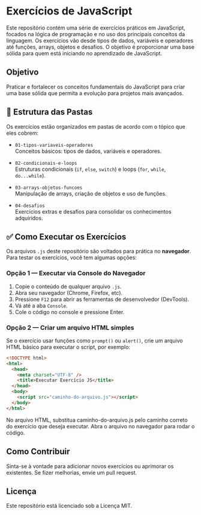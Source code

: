 # Exercícios de JavaScript

Este repositório contém uma série de exercícios práticos em JavaScript, focados na lógica de programação e no uso dos principais conceitos da linguagem. Os exercícios vão desde tipos de dados, variáveis e operadores até funções, arrays, objetos e desafios. O objetivo é proporcionar uma base sólida para quem está iniciando no aprendizado de JavaScript.

## Objetivo

Praticar e fortalecer os conceitos fundamentais do JavaScript para criar uma base sólida que permita a evolução para projetos mais avançados.

## 📝 Estrutura das Pastas

Os exercícios estão organizados em pastas de acordo com o tópico que eles cobrem:

- `01-tipos-variaveis-operadores`  
  Conceitos básicos: tipos de dados, variáveis e operadores.

- `02-condicionais-e-loops`  
  Estruturas condicionais (`if`, `else`, `switch`) e loops (`for`, `while`, `do...while`).

- `03-arrays-objetos-funcoes`  
  Manipulação de arrays, criação de objetos e uso de funções.

- `04-desafios`  
  Exercícios extras e desafios para consolidar os conhecimentos adquiridos.

## ✅ Como Executar os Exercícios

Os arquivos `.js` deste repositório são voltados para prática no **navegador**. Para testar os exercícios, você tem algumas opções:

### Opção 1 — Executar via Console do Navegador

1. Copie o conteúdo de qualquer arquivo `.js`.
2. Abra seu navegador (Chrome, Firefox, etc).
3. Pressione `F12` para abrir as ferramentas de desenvolvedor (DevTools).
4. Vá até a aba `Console`.
5. Cole o código no console e pressione Enter.

### Opção 2 — Criar um arquivo HTML simples

Se o exercício usar funções como `prompt()` ou `alert()`, crie um arquivo HTML básico para executar o script, por exemplo:

```html
<!DOCTYPE html>
<html>
  <head>
    <meta charset="UTF-8" />
    <title>Executar Exercício JS</title>
  </head>
  <body>
    <script src="caminho-do-arquivo.js"></script>
  </body>
</html>
```

No arquivo HTML, substitua caminho-do-arquivo.js pelo caminho correto do exercício que deseja executar. Abra o arquivo no navegador para rodar o código.

## Como Contribuir
Sinta-se à vontade para adicionar novos exercícios ou aprimorar os existentes. Se fizer melhorias, envie um pull request.

## Licença
Este repositório está licenciado sob a Licença MIT.
